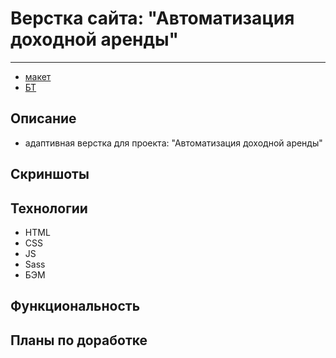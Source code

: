 # Верстка сайта: "Автоматизация доходной аренды"
***

- [макет](https://www.figma.com/file/VZItDerjD0q4k85SuBVheu/Доходная-аренда?node-id=281%3A21447)
- [БТ](https://wiki.x5.ru/pages/viewpage.action?pageId=442636058)

## Описание
- адаптивная верстка для проекта: "Автоматизация доходной аренды"

## Скриншоты

## Технологии
- HTML
- CSS
- JS
- Sass
- БЭМ

## Функциональность

## Планы по доработке

